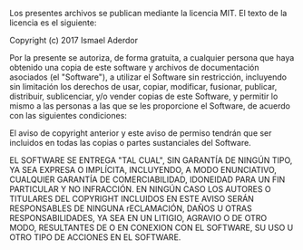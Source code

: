 Los presentes archivos se publican mediante la licencia MIT. El texto de la 
licencia es el siguiente:

Copyright (c) 2017 Ismael Aderdor

Por la presente se autoriza, de forma gratuita, a cualquier persona que haya 
obtenido una copia de este software y archivos de documentación asociados (el 
"Software"), a utilizar el Software sin restricción, incluyendo sin limitación 
los derechos de usar, copiar, modificar, fusionar, publicar, distribuir, 
sublicenciar, y/o vender copias de este Software, y permitir lo mismo a las 
personas a las que se les proporcione el Software, de acuerdo con las siguientes 
condiciones:

El aviso de copyright anterior y este aviso de permiso tendrán que ser incluidos 
en todas las copias o partes sustanciales del Software.

EL SOFTWARE SE ENTREGA "TAL CUAL", SIN GARANTÍA DE NINGÚN TIPO, YA SEA EXPRESA O 
IMPLÍCITA, INCLUYENDO, A MODO ENUNCIATIVO, CUALQUIER GARANTÍA DE 
COMERCIABILIDAD, IDONEIDAD PARA UN FIN PARTICULAR Y NO INFRACCIÓN. EN NINGÚN 
CASO LOS AUTORES O TITULARES DEL COPYRIGHT INCLUIDOS EN ESTE AVISO SERÁN 
RESPONSABLES DE NINGUNA rECLAMACIÓN, DAÑOS U OTRAS RESPONSABILIDADES, YA SEA EN 
UN LITIGIO, AGRAVIO O DE OTRO MODO, RESULTANTES DE O EN CONEXION CON EL 
SOFTWARE, SU USO U OTRO TIPO DE ACCIONES EN EL SOFTWARE.

